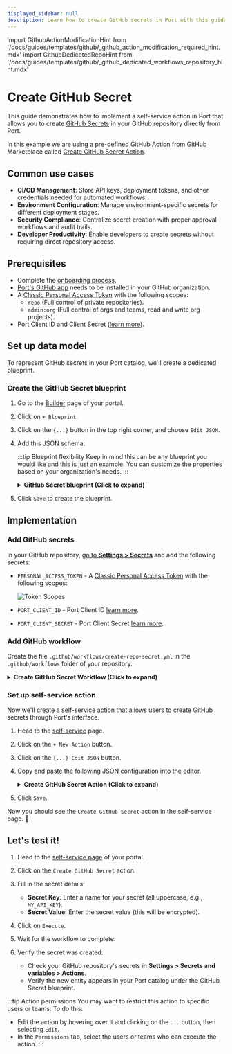 ```yaml
---
displayed_sidebar: null
description: Learn how to create GitHub secrets in Port with this guide, enhancing security and managing sensitive data efficiently through self-service actions.
---
```


import GithubActionModificationHint from '/docs/guides/templates/github/_github_action_modification_required_hint.mdx'
import GithubDedicatedRepoHint from '/docs/guides/templates/github/_github_dedicated_workflows_repository_hint.mdx'

# Create GitHub Secret

This guide demonstrates how to implement a self-service action in Port that allows you to create [GitHub Secrets](https://docs.github.com/en/actions/security-guides/using-secrets-in-github-actions) in your GitHub repository directly from Port.

In this example we are using a pre-defined GitHub Action from GitHub Marketplace called [Create GitHub Secret Action](https://github.com/marketplace/actions/create-github-secret-action).

## Common use cases

- **CI/CD Management**: Store API keys, deployment tokens, and other credentials needed for automated workflows.
- **Environment Configuration**: Manage environment-specific secrets for different deployment stages.
- **Security Compliance**: Centralize secret creation with proper approval workflows and audit trails.
- **Developer Productivity**: Enable developers to create secrets without requiring direct repository access.

## Prerequisites

- Complete the [onboarding process](/getting-started/overview).
- [Port's GitHub app](https://github.com/apps/getport-io) needs to be installed in your GitHub organization.
- A [Classic Personal Access Token](https://github.com/settings/tokens) with the following scopes:
  - `repo` (Full control of private repositories).
  - `admin:org` (Full control of orgs and teams, read and write org projects).
- Port Client ID and Client Secret ([learn more](/build-your-software-catalog/custom-integration/api/#get-api-token)).

## Set up data model

To represent GitHub secrets in your Port catalog, we'll create a dedicated blueprint.

### Create the GitHub Secret blueprint

1. Go to the [Builder](https://app.getport.io/settings/data-model) page of your portal.

2. Click on `+ Blueprint`.

3. Click on the `{...}` button in the top right corner, and choose `Edit JSON`.

4. Add this JSON schema:

    :::tip Blueprint flexibility
    Keep in mind this can be any blueprint you would like and this is just an example. You can customize the properties based on your organization's needs.
    :::

    <details>
    <summary><b>GitHub Secret blueprint (Click to expand)</b></summary>

    ```json showLineNumbers
    {
      "identifier": "githubsecret",
      "title": "GitHubSecret",
      "icon": "Github",
      "schema": {
        "properties": {
          "secret_key": {
            "icon": "Github",
            "title": "Secret Key",
            "type": "string",
            "description": "All Uppercase",
            "pattern": "[^a-z]*$"
          },
          "secret_value": {
            "icon": "Github",
            "title": "Secret Value",
            "type": "string"
          }
        },
        "required": ["secret_key", "secret_value"]
      },
      "mirrorProperties": {},
      "calculationProperties": {},
      "relations": {}
    }
    ```

    </details>

5. Click `Save` to create the blueprint.

## Implementation

### Add GitHub secrets

In your GitHub repository, [go to **Settings > Secrets**](https://docs.github.com/en/actions/security-guides/using-secrets-in-github-actions#creating-secrets-for-a-repository) and add the following secrets:

- `PERSONAL_ACCESS_TOKEN` - A [Classic Personal Access Token](https://github.com/settings/tokens) with the following scopes:

  ![Token Scopes](/img/self-service-actions/setup-backend/github-workflow/pat-scopes.png)

- `PORT_CLIENT_ID` - Port Client ID [learn more](/build-your-software-catalog/custom-integration/api/#get-api-token).
- `PORT_CLIENT_SECRET` - Port Client Secret [learn more](/build-your-software-catalog/custom-integration/api/#get-api-token).

### Add GitHub workflow

Create the file `.github/workflows/create-repo-secret.yml` in the `.github/workflows` folder of your repository.

<GithubDedicatedRepoHint/>

<details>
<summary><b>Create GitHub Secret Workflow (Click to expand)</b></summary>

```yml showLineNumbers
name: Create Repository Secret

on:
  workflow_dispatch:
    inputs:
      secret_key:
        type: string
        description: Name of the secret's key
      secret_value:
        type: string
        description: value of the secret
      port_context:
        required: false
        description:
          Who triggered the action and general context (blueprint, run id, etc...)
        type: string

jobs:
  create_secret:
    runs-on: ubuntu-latest
    steps:
      - name: Mask secret value
        run: echo "::add-mask::${{ inputs.secret_value }}"

      - uses: gliech/create-github-secret-action@v1
        with:
          name: ${{ inputs.secret_key }}
          value: ${{ inputs.secret_value }}
          pa_token: ${{ secrets.PERSONAL_ACCESS_TOKEN }}

      - name: Mask secret key
        run: echo "::add-mask::${{ inputs.secret_key }}"

      - name: UPSERT Entity
        uses: port-labs/port-github-action@v1
        with:
          identifier: ${{ inputs.secret_key }}
          title: ${{ inputs.secret_key }}
          team: "[]"
          icon: DefaultBlueprint
          blueprint: ${{ fromJson(inputs.port_context).blueprint }}
          properties: |-
            {
              "secret_key": "${{ inputs.secret_key }}",
              "secret_value": "${{ inputs.secret_value }}"
            }
          relations: "{}"
          clientId: ${{ secrets.PORT_CLIENT_ID }}
          clientSecret: ${{ secrets.PORT_CLIENT_SECRET }}
          baseUrl: https://api.getport.io
          operation: UPSERT
          runId: ${{ fromJson(inputs.port_context).runId }}

      - name: Inform completion of request to create secret in Port
        uses: port-labs/port-github-action@v1
        with:
          clientId: ${{ secrets.PORT_CLIENT_ID }}
          clientSecret: ${{ secrets.PORT_CLIENT_SECRET }}
          baseUrl: https://api.getport.io
          operation: PATCH_RUN
          status: "SUCCESS"
          runId: ${{fromJson(inputs.port_context).runId}}
          logMessage: "Created github secret ${{ github.event.inputs.secret_key }}"
```
</details>

### Set up self-service action

Now we'll create a self-service action that allows users to create GitHub secrets through Port's interface.

1. Head to the [self-service](https://app.getport.io/self-serve) page.

2. Click on the `+ New Action` button.

3. Click on the `{...} Edit JSON` button.

4. Copy and paste the following JSON configuration into the editor.

    <details>
    <summary><b>Create GitHub Secret Action (Click to expand)</b></summary>

    <GithubActionModificationHint/>

    ```json showLineNumbers
    {
      "identifier": "create_git_hub_secret",
      "title": "Create GitHub Secret",
      "icon": "Github",
      "description": "Creates a GitHub secret in my repository",
      "trigger": {
        "type": "self-service",
        "operation": "CREATE",
        "userInputs": {
          "properties": {
            "secret_key": {
              "icon": "DefaultProperty",
              "title": "Secret Key",
              "type": "string",
              "pattern": "^[^a-z]*$"
            },
            "secret_value": {
              "icon": "DefaultProperty",
              "title": "Secret Value",
              "type": "string",
              "encryption": "aes256-gcm"
            }
          },
          "required": [
            "secret_key",
            "secret_value"
          ],
          "order": [
            "secret_key",
            "secret_value"
          ]
        },
        "blueprintIdentifier": "githubsecret"
      },
      "invocationMethod": {
        "type": "GITHUB",
        "org": "<GITHUB_ORG_NAME>",
        "repo": "<GITHUB_REPO_NAME>",
        "workflow": "create-repo-secret.yml",
        "workflowInputs": {
          "secret_key": "{{ .inputs.\"secret_key\" }}",
          "secret_value": "{{ .inputs.\"secret_value\" }}",
          "port_context": {
            "entity": "{{.entity}}",
            "blueprint": "{{.action.blueprint}}",
            "runId": "{{.run.id}}",
            "trigger": "{{ .trigger }}"
          }
        },
        "reportWorkflowStatus": true
      },
      "requiredApproval": false
    }
    ```

    </details>

5. Click `Save`.

Now you should see the `Create GitHub Secret` action in the self-service page. 🎉

## Let's test it!

1. Head to the [self-service page](https://app.getport.io/self-serve) of your portal.

2. Click on the `Create GitHub Secret` action.

3. Fill in the secret details:
   - **Secret Key**: Enter a name for your secret (all uppercase, e.g., `MY_API_KEY`).
   - **Secret Value**: Enter the secret value (this will be encrypted).

4. Click on `Execute`.

5. Wait for the workflow to complete.

6. Verify the secret was created:
   - Check your GitHub repository's secrets in **Settings > Secrets and variables > Actions**.
   - Verify the new entity appears in your Port catalog under the GitHub Secret blueprint.

:::tip Action permissions
You may want to restrict this action to specific users or teams. To do this:
- Edit the action by hovering over it and clicking on the `...` button, then selecting `Edit`.
- In the `Permissions` tab, select the users or teams who can execute the action.
:::
